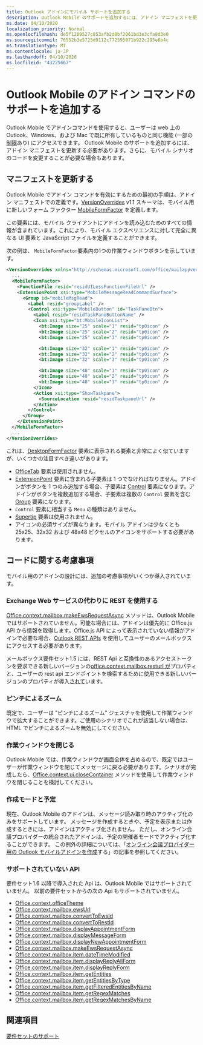 ```yaml
---
title: Outlook アドインにモバイル サポートを追加する
description: Outlook Mobile のサポートを追加するには、アドイン マニフェストを更新する必要があります。さらに、モバイル シナリオのコードを変更することが必要な場合もあります。
ms.date: 04/10/2020
localization_priority: Normal
ms.openlocfilehash: de5f1209527c853afb2d0bf2061bd3e3cfa8d3e0
ms.sourcegitcommit: 76552b3e5725d9112c772595971b922c295e6b4c
ms.translationtype: MT
ms.contentlocale: ja-JP
ms.lasthandoff: 04/10/2020
ms.locfileid: "43225667"
---
```

# <a name="add-support-for-add-in-commands-for-outlook-mobile"></a>Outlook Mobile のアドイン コマンドのサポートを追加する

Outlook Mobile でアドインコマンドを使用すると、ユーザーは web 上の Outlook、Windows、および Mac で既に所有しているものと同じ機能 (一部の[制限](#code-considerations)あり) にアクセスできます。 Outlook Mobile のサポートを追加するには、アドイン マニフェストを更新する必要があります。さらに、モバイル シナリオのコードを変更することが必要な場合もあります。

## <a name="updating-the-manifest"></a>マニフェストを更新する

Outlook Mobile でアドイン コマンドを有効にするための最初の手順は、アドイン マニフェストでの定義です。[VersionOverrides](../reference/manifest/versionoverrides.md) v1.1 スキーマは、モバイル用に新しいフォーム ファクター [MobileFormFactor](../reference/manifest/mobileformfactor.md) を定義します。

この要素には、モバイル クライアントにアドインを読み込むためのすべての情報が含まれています。これにより、モバイル エクスペリエンスに対して完全に異なる UI 要素と JavaScript ファイルを定義することができます。

次の例は、 `MobileFormFactor`要素内の1つの作業ウィンドウボタンを示しています。

```xml
<VersionOverrides xmlns="http://schemas.microsoft.com/office/mailappversionoverrides/1.1" xsi:type="VersionOverridesV1_1">
  ...
  <MobileFormFactor>
    <FunctionFile resid="residUILessFunctionFileUrl" />
    <ExtensionPoint xsi:type="MobileMessageReadCommandSurface">
      <Group id="mobileMsgRead">
        <Label resid="groupLabel" />
        <Control xsi:type="MobileButton" id="TaskPaneBtn">
          <Label resid="residTaskPaneButtonName" />
          <Icon xsi:type="bt:MobileIconList">
            <bt:Image size="25" scale="1" resid="tp0icon" />
            <bt:Image size="25" scale="2" resid="tp0icon" />
            <bt:Image size="25" scale="3" resid="tp0icon" />

            <bt:Image size="32" scale="1" resid="tp0icon" />
            <bt:Image size="32" scale="2" resid="tp0icon" />
            <bt:Image size="32" scale="3" resid="tp0icon" />

            <bt:Image size="48" scale="1" resid="tp0icon" />
            <bt:Image size="48" scale="2" resid="tp0icon" />
            <bt:Image size="48" scale="3" resid="tp0icon" />
          </Icon>
          <Action xsi:type="ShowTaskpane">
            <SourceLocation resid="residTaskpaneUrl" />
          </Action>
        </Control>
      </Group>
    </ExtensionPoint>
  </MobileFormFactor>
  ...
</VersionOverrides>
```

これは、[DesktopFormFactor](../reference/manifest/desktopformfactor.md) 要素に表示される要素と非常によく似ていますが、いくつかの注目すべき違いがあります。

- [OfficeTab](../reference/manifest/officetab.md) 要素は使用されません。
- [ExtensionPoint](../reference/manifest/extensionpoint.md) 要素に含まれる子要素は 1 つでなければなりません。アドインがボタンを 1 つのみ追加する場合、子要素は [Control](../reference/manifest/control.md) 要素になります。アドインがボタンを複数追加する場合、子要素は複数の `Control` 要素を含む [Group](../reference/manifest/group.md) 要素になります。
- `Control` 要素に相当する `Menu` の種類はありません。
- [Supertip](../reference/manifest/supertip.md) 要素は使用されません。
- アイコンの必須サイズが異なります。モバイル アドインは少なくとも 25x25、32x32 および 48x48 ピクセルのアイコンをサポートする必要があります。

## <a name="code-considerations"></a>コードに関する考慮事項

モバイル用のアドインの設計には、追加の考慮事項がいくつか導入されています。

### <a name="use-rest-instead-of-exchange-web-services"></a>Exchange Web サービスの代わりに REST を使用する

[Office.context.mailbox.makeEwsRequestAsync](../reference/objectmodel/preview-requirement-set/office.context.mailbox.md#methods) メソッドは、Outlook Mobile ではサポートされていません。可能な場合には、アドインは優先的に Office.js API から情報を取得します。Office.js API によって表示されていない情報がアドインで必要な場合、[Outlook REST APIs](/outlook/rest/) を使用してユーザーのメールボックスにアクセスする必要があります。

メールボックス要件セット1.5 には、REST Api と互換性のあるアクセストークンを要求できる新しいバージョンの[office.context.mailbox.resturl が](../reference/objectmodel/preview-requirement-set/office.context.mailbox.md#properties)プロパティと、ユーザーの rest api エンドポイントを検索するために使用できる新しいバージョンのプロパティが導入[されて](../reference/objectmodel/preview-requirement-set/office.context.mailbox.md#methods)います。

### <a name="pinch-zoom"></a>ピンチによるズーム

既定で、ユーザーは "ピンチによるズーム" ジェスチャを使用して作業ウィンドウで拡大することができます。ご使用のシナリオでこれが該当しない場合は、HTML でピンチによるズームを無効にしてください。

### <a name="close-task-panes"></a>作業ウィンドウを閉じる

Outlook Mobile では、作業ウィンドウが画面全体を占めるので、既定ではユーザーが作業ウィンドウを閉じてメッセージに戻る必要があります。シナリオが完成したら、[Office.context.ui.closeContainer](/javascript/api/office/office.ui#closecontainer--) メソッドを使用して作業ウィンドウを閉じることを検討してください。

### <a name="compose-mode-and-appointments"></a>作成モードと予定

現在、Outlook Mobile のアドインは、メッセージ読み取り時のアクティブ化のみをサポートしています。 メッセージを作成するときや、予定を表示または作成するときには、アドインはアクティブ化されません。 ただし、オンライン会議プロバイダーの統合されたアドインは、予定の開催者モードでアクティブ化することができます。 この例外の詳細については、「[オンライン会議プロバイダー用の Outlook モバイルアドインを作成](online-meeting.md)する」の記事を参照してください。

### <a name="unsupported-apis"></a>サポートされていない API

要件セット1.6 以降で導入された Api は、Outlook Mobile ではサポートされていません。 以前の要件セットからの次の Api もサポートされていません。

  - [Office.context.officeTheme](../reference/objectmodel/preview-requirement-set/office.context.md#officetheme-officetheme)
  - [Office.context.mailbox.ewsUrl](../reference/objectmodel/preview-requirement-set/office.context.mailbox.md#properties)
  - [Office.context.mailbox.convertToEwsId](../reference/objectmodel/preview-requirement-set/office.context.mailbox.md#methods)
  - [Office.context.mailbox.convertToRestId](../reference/objectmodel/preview-requirement-set/office.context.mailbox.md#methods)
  - [Office.context.mailbox.displayAppointmentForm](../reference/objectmodel/preview-requirement-set/office.context.mailbox.md#methods)
  - [Office.context.mailbox.displayMessageForm](../reference/objectmodel/preview-requirement-set/office.context.mailbox.md#methods)
  - [Office.context.mailbox.displayNewAppointmentForm](../reference/objectmodel/preview-requirement-set/office.context.mailbox.md#methods)
  - [Office.context.mailbox.makeEwsRequestAsync](../reference/objectmodel/preview-requirement-set/office.context.mailbox.md#methods)
  - [Office.context.mailbox.item.dateTimeModified](../reference/objectmodel/preview-requirement-set/office.context.mailbox.item.md#properties)
  - [Office.context.mailbox.item.displayReplyAllForm](../reference/objectmodel/preview-requirement-set/office.context.mailbox.item.md#methods)
  - [Office.context.mailbox.item.displayReplyForm](../reference/objectmodel/preview-requirement-set/office.context.mailbox.item.md#methods)
  - [Office.context.mailbox.item.getEntities](../reference/objectmodel/preview-requirement-set/office.context.mailbox.item.md#methods)
  - [Office.context.mailbox.item.getEntitiesByType](../reference/objectmodel/preview-requirement-set/office.context.mailbox.item.md#methods)
  - [Office.context.mailbox.item.getFilteredEntitiesByName](../reference/objectmodel/preview-requirement-set/office.context.mailbox.item.md#methods)
  - [Office.context.mailbox.item.getRegexMatches](../reference/objectmodel/preview-requirement-set/office.context.mailbox.item.md#methods)
  - [Office.context.mailbox.item.getRegexMatchesByName](../reference/objectmodel/preview-requirement-set/office.context.mailbox.item.md#methods)

## <a name="see-also"></a>関連項目

[要件セットのサポート](../reference/requirement-sets/outlook-api-requirement-sets.md#requirement-sets-supported-by-exchange-servers-and-outlook-clients)
